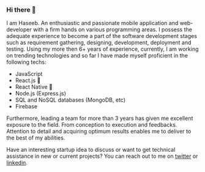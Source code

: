 ### Hi there 👋


I am Haseeb. An enthusiastic and passionate mobile application and web-developer with a firm hands on various programming areas. I possess the adequate experience to become a part of the software development stages such as requirement gathering, designing, development, deployment and testing. Using my more then 6+ years of experience, currently, I am working on trending technologies and so far I have made myself proficient in the following techs:

- JavaScript
- React.js 🚀
- React Native 🚀
- Node.js (Express.js)
- SQL and NoSQL databases (MongoDB, etc)
- Firebase

Furthermore, leading a team for more than 3 years has given me excellent exposure to the field. From conception to execution and feedbacks. Attention to detail and acquiring optimum results enables me to deliver to the best of my abilities.

Have an interesting startup idea to discuss or want to get technical assistance in new or current projects? You can reach out to me on [twitter](https://twitter.com/Haseebrehmankhi) or [linkedin](https://www.linkedin.com/in/haseeb-ur-rehman/).


<!--
**haseebrehmanpc/haseebrehmanpc** is a ✨ _special_ ✨ repository because its `README.md` (this file) appears on your GitHub profile.

Here are some ideas to get you started:

- 🔭 I’m currently working on ...
- 🌱 I’m currently learning ...
- 👯 I’m looking to collaborate on ...
- 🤔 I’m looking for help with ...
- 💬 Ask me about ...
- 📫 How to reach me: ...
- 😄 Pronouns: ...
- ⚡ Fun fact: ...
-->
